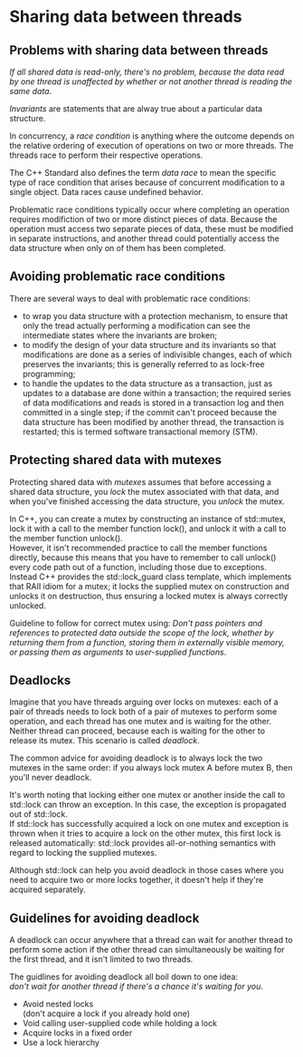 Sharing data between threads
============================


Problems with sharing data between threads
------------------------------------------

*If all shared data is read-only, there's no problem, because the
data read by one thread is unaffected by whether or not another thread
is reading the same data*.

*Invariants* are statements that are alway true about a particular
data structure.

In concurrency, a *race condition* is anything where the outcome
depends on the relative ordering of execution of operations on two or
more threads. The threads race to perform their respective operations.

The C++ Standard also defines the term *data race* to mean the
specific type of race condition that arises because of concurrent
modification to a single object. Data races cause undefined behavior.

Problematic race conditions typically occur where completing an
operation requires modifiction of two or more distinct pieces of data.
Because the operation must access two separate pieces of data, these
must be modified in separate instructions, and another thread could
potentially access the data structure when only on of them has been
completed.


Avoiding problematic race conditions
------------------------------------

There are several ways to deal with problematic race conditions:
- to wrap you data structure with a protection mechanism, to ensure
  that only the tread actually performing a modification can see the
  intermediate states where the invariants are broken;
- to modify the design of your data structure and its invariants so
  that modifications are done as a series of indivisible changes, each
  of which preserves the invariants; this is generally referred to
  as lock-free programming;
- to handle the updates to the data structure as a transaction, just
  as updates to a database are done within a transaction; the required
  series of data modifications and reads is stored in a transaction
  log and then committed in a single step; if the commit can't 
  proceed because the data structure has been modified by another 
  thread, the transaction is restarted; this is termed
  software transactional memory (STM).


Protecting shared data with mutexes
-----------------------------------

Protecting shared data with *mutexe*s assumes that before accessing
a shared data structure, you *lock* the mutex associated with that 
data, and when you've finished accessing the data structure, you
*unlock* the mutex.

In C++, you can create a mutex by constructing an instance of 
std::mutex, lock it with a call to the member function lock(), and
unlock it with a call to the member function unlock().  
However, it isn't recommended practice to call the member functions
directly, because this means that you have to remember to call 
unlock() every code path out of a function, including those due to
exceptions.  
Instead C++ provides the std::lock_guard class template, which 
implements that RAII idiom for a mutex; it locks the supplied mutex
on construction and unlocks it on destruction, thus ensuring a locked
mutex is always correctly unlocked.

Guideline to follow for correct mutex using:
*Don't pass pointers and references to protected data outside the 
scope of the lock, whether by returning them from a function, storing
them in externally visible memory, or passing them as arguments to
user-supplied functions*.


Deadlocks
---------

Imagine that you have threads arguing over locks on mutexes: 
each of a pair of threads needs to lock both of a pair of mutexes
to perform some operation, and each thread has one mutex 
and is waiting for the other.
Neither thread can proceed, because each is waiting for the other
to release its mutex.
This scenario is called *deadlock*.

The common advice for avoiding deadlock is to always lock the two
mutexes in the same order: if you always lock mutex A before mutex B,
then you'll never deadlock.

It's worth noting that locking either one mutex or another inside 
the call to std::lock can throw an exception.
In this case, the exception is propagated out of std::lock.  
If std::lock has successfully acquired a lock on one mutex and 
exception is thrown when it tries to acquire a lock on the other 
mutex, this first lock is released automatically: std::lock provides
all-or-nothing semantics with regard to locking the supplied mutexes.

Although std::lock can help you avoid deadlock in those cases 
where you need to acquire two or more locks together, it doesn't help
if they're acquired separately.


Guidelines for avoiding deadlock
--------------------------------

A deadlock can occur anywhere that a thread can wait for another
thread to perform some action if the other thread can simultaneously
be waiting for the first thread, and it isn't limited to two threads.

The guidlines for avoiding deadlock all boil down to one idea:  
*don't wait for another thread if there's a chance it's waiting 
for you*.


- Avoid nested locks  
  (don't acquire a lock if you already hold one)
- Void calling user-supplied code while holding a lock
- Acquire locks in a fixed order
- Use a lock hierarchy


